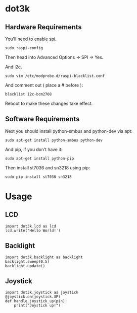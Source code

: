 dot3k
=====

Hardware Requirements
---------------------

You'll need to enable spi.

    sudo raspi-config

Then head into Advanced Options -> SPI -> Yes.

And i2c.

    sudo vim /etc/modprobe.d/raspi-blacklist.conf

And comment out ( place a # before ):

    blacklist i2c-bcm2708

Reboot to make these changes take effect.

Software Requirements
---------------------

Next you should install python-smbus and python-dev via apt:

    sudo apt-get install python-smbus python-dev

And pip, if you don't have it:

    sudo apt-get install python-pip

Then install st7036 and sn3218 using pip:

    sudo pip install st7036 sn3218


Usage
=====

LCD
---

    import dot3k.lcd as lcd
    lcd.write('Hello World!')


Backlight
---------

    import dot3k.backlight as backlight
    backlight.sweep(0.5)
    backlight.update()

Joystick
--------

    import dot3k.joystick as joystick
    @joystick.on(joystick.UP)
    def handle_joystick_up(pin):
        print("Joystick up!")
